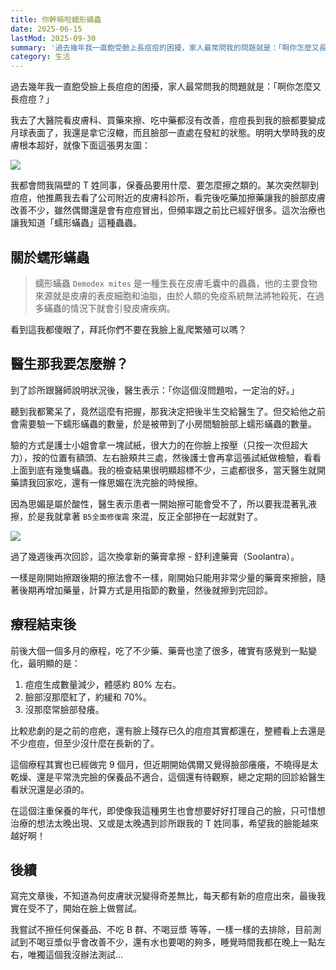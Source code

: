 ```yaml
---
title: 你幹嘛啦蠕形蟎蟲
date: 2025-06-15
lastMod: 2025-09-30
summary: '過去幾年我一直飽受臉上長痘痘的困擾，家人最常問我的問題就是：「啊你怎麼又長痘痘？」'
category: 生活
---
```


過去幾年我一直飽受臉上長痘痘的困擾，家人最常問我的問題就是：「啊你怎麼又長痘痘？」

我去了大醫院看皮膚科、買藥來擦、吃中藥都沒有改善，痘痘長到我的臉都要變成月球表面了，我還是拿它沒轍，而且臉部一直處在發紅的狀態。明明大學時我的皮膚根本超好，就像下面這張男友圖：

![](https://i.meee.com.tw/senEeNA.jpg)

我都會問我隔壁的 T 姓同事，保養品要用什麼、要怎麼擦之類的。某次突然聊到痘痘，他推薦我去看了公司附近的皮膚科診所，看完後吃藥加擦藥讓我的臉部皮膚改善不少，雖然偶爾還是會有痘痘冒出，但頻率跟之前比已經好很多。這次治療也讓我知道「蠕形蟎蟲」這種蟲蟲。

## 關於蠕形蟎蟲

> 蠕形蟎蟲 `Demodex mites` 是一種生長在皮膚毛囊中的蟲蟲，他的主要食物來源就是皮膚的表皮細胞和油脂，由於人類的免疫系統無法將牠殺死，在過多蟎蟲的情況下就會引發皮膚疾病。

看到這我都傻眼了，拜託你們不要在我臉上亂爬繁殖可以嗎？

## 醫生那我要怎麼辦？

到了診所跟醫師說明狀況後，醫生表示：「你這個沒問題啦，一定治的好。」

聽到我都驚呆了，竟然這麼有把握，那我決定把後半生交給醫生了。但交給他之前會需要驗一下蠕形蟎蟲的數量，於是被帶到了小房間驗臉部上蠕形蟎蟲的數量。

驗的方式是護士小姐會拿一塊試紙，很大力的在你臉上按壓（只按一次但超大力），按的位置有額頭、左右臉頰共三處，然後護士會再拿這張試紙做檢驗，看看上面到底有幾隻蟎蟲。我的檢查結果很明顯超標不少，三處都很多，當天醫生就開藥請我回家吃，還有一條思媚在洗完臉的時候擦。

因為思媚是屬於酸性，醫生表示患者一開始擦可能會受不了，所以要我混著乳液擦，於是我就拿著 `B5全面修復霜` 來混，反正全部摻在一起就對了。

![](https://i.meee.com.tw/wqQhIKK.png)

過了幾週後再次回診，這次換拿新的藥膏拿擦 - 舒利達藥膏（Soolantra）。

一樣是剛開始擦跟後期的擦法會不一樣，剛開始只能用非常少量的藥膏來擦臉，隨著後期再增加藥量，計算方式是用指節的數量，然後就擦到完回診。

## 療程結束後

前後大個一個多月的療程，吃了不少藥、藥膏也塗了很多，確實有感覺到一點變化，最明顯的是：

1. 痘痘生成數量減少，體感約 80% 左右。
2. 臉部沒那麼紅了，約緩和 70%。
3. 沒那麼常臉部發癢。

比較悲劇的是之前的痘疤，還有臉上殘存已久的痘痘其實都還在，整體看上去還是不少痘痘，但至少沒什麼在長新的了。

這個療程其實也已經做完 9 個月，但近期開始偶爾又覺得臉部癢癢，不曉得是太乾燥、還是平常洗完臉的保養品不適合，這個還有待觀察，總之定期的回診給醫生看狀況還是必須的。

在這個注重保養的年代，即使像我這種男生也會想要好好打理自己的臉，只可惜想治療的想法太晚出現、又或是太晚遇到診所跟我的 T 姓同事，希望我的臉能越來越好啊！

## 後續

寫完文章後，不知道為何皮膚狀況變得奇差無比，每天都有新的痘痘出來，最後我實在受不了，開始在臉上做嘗試。

我嘗試不擦任何保養品、不吃 B 群、不喝豆漿 等等，一樣一樣的去排除，目前測試到不喝豆漿似乎會改善不少，還有水也要喝的夠多，睡覺時間我都在晚上一點左右，唯獨這個我沒辦法測試...
